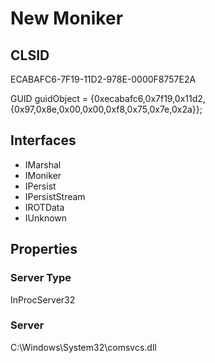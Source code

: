 # New Moniker

## CLSID
ECABAFC6-7F19-11D2-978E-0000F8757E2A

GUID guidObject = {0xecabafc6,0x7f19,0x11d2,{0x97,0x8e,0x00,0x00,0xf8,0x75,0x7e,0x2a}};

## Interfaces
- IMarshal
- IMoniker
- IPersist
- IPersistStream
- IROTData
- IUnknown

## Properties
### Server Type
InProcServer32
### Server
C:\Windows\System32\comsvcs.dll